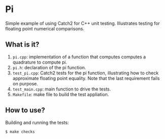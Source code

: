 # Pi
Simple example of using Catch2 for C++ unit testing.  Illustrates testing
for floating point numerical comparisons.

## What is it?
1. `pi.cpp`: implementation of a function that computes computes a
    quadrature to compute pi.
1. `pi.h`: declaration of the pi function.
1. `test_pi.cpp`: Catch2 tests for the pi function, illustrating how to
    check approximate floating point equality. Note that the last
    requirement fails on purpose.
1. `test_main.cpp`: main function to drive the tests.
1. `Makefile`: make file to build the test appliation.

## How to use?
Building and running the tests:
```bash
$ make checks
```
